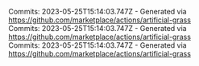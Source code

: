 Commits: 2023-05-25T15:14:03.747Z - Generated via https://github.com/marketplace/actions/artificial-grass
<br>
Commits: 2023-05-25T15:14:03.747Z - Generated via https://github.com/marketplace/actions/artificial-grass
<br>
Commits: 2023-05-25T15:14:03.747Z - Generated via https://github.com/marketplace/actions/artificial-grass
<br>
